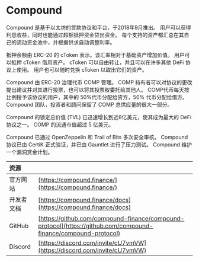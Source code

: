# Compound

Compound 是基于以太坊的贷款协议和平台，于2018年9月推出。 用户可以获得利息收益，同时也能通过超额抵押资金贷出资金。 每个支持的资产都汇总在其自己的流动资金池中，并根据供求自动调整利率。

抵押余额由 ERC-20 的 cToken 表示。该汇率相对于基础资产增加价值。 用户可以抵押 cToken 借用资产。 cToken 可以自由转让，并且可以在许多其他 DeFi 协议上使用。 用户也可以随时兑换 cToken 以取出它们的资产。

Compound 由 ERC-20 治理代币 COMP 管理。 COMP 持有者可以对协议的更改提出建议并对其进行投票，也可以将其投票权委托给其他人。 COMP代币每天按比例授予该协议的用户，其中的 50%代币分配给贷方，50% 代币分配给借方。 Compound 团队，投资者和顾问保留了 COMP 总供应量的很大一部分。

Compound 的锁定总价值 \(TVL\) 已迅速增长到近8亿美元，使其成为最大的 DeFi 协议之一。 COMP 的流通市值超过 5 亿美元。

Compound 已通过 OpenZeppelin 和 Trail of Bits 多次安全审核。 Compound 协议已由 CertiK 正式验证，并已由 Gauntlet 进行了压力测试。 Compound  维护一个漏洞赏金计划。

| 资源      |                                                                                                                |
|:------- |:-------------------------------------------------------------------------------------------------------------- |
| 官方网站    | [https://compound.finance/](https://compound.finance/)                                                         |
| 开发者文档   | [https://compound.finance/docs](https://compound.finance/docs)                                                 |
| GitHub  | [https://github.com/compound-finance/compound-protocol](https://github.com/compound-finance/compound-protocol) |
| Discord | [https://discord.com/invite/cU7vmVW](https://discord.com/invite/cU7vmVW)                                       |

